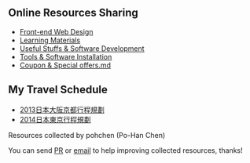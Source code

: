 
## Online Resources Sharing
* [Front-end Web Design](https://github.com/pohchen/Useful-resources/blob/master/Front-end%20Web%20Design.md)
* [Learning Materials](https://github.com/pohchen/Useful-resources/blob/master/Learning%20Materials.md)
* [Useful Stuffs & Software Development](https://github.com/pohchen/Useful-resources/blob/master/Useful%20Stuffs%20%26%20Software%20Development.md)
* [Tools & Software Installation](https://github.com/pohchen/Useful-resources/blob/master/Tools%20%26%20Software%20Installation.md)
* [Coupon & Special offers.md](https://github.com/pohchen/Useful-resources/blob/master/Coupon%20%26%20Special%20offers.md)

## My Travel Schedule
* [2013日本大阪京都行程規劃](https://github.com/pohchen/Useful-resources/blob/master/japan-osaka-travel.pdf)
* [2014日本東京行程規劃](https://github.com/pohchen/Useful-resources/blob/master/japan-tokyo-travel.pdf)


Resources collected by pohchen (Po-Han Chen)

You can send [PR](https://github.com/pohchen/Useful-resources/pulls) or [email](mailto:sihalon@gmail.com) to help improving collected resources, thanks!
